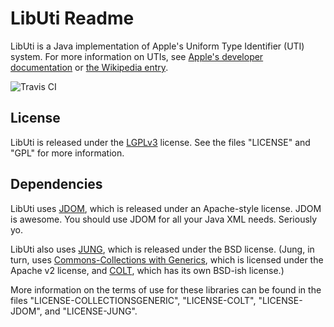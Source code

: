 LibUti Readme
=============

LibUti is a Java implementation of Apple's Uniform Type Identifier (UTI) system. For more information on UTIs, see [Apple's developer documentation](http://developer.apple.com/mac/library/documentation/FileManagement/Conceptual/understanding_utis/) or [the Wikipedia entry](http://en.wikipedia.org/wiki/Uniform_Type_Identifier).

![Travis CI](https://travis-ci.org/psexton/LibUti.svg?branch=master)

License
-------

LibUti is released under the [LGPLv3](https://www.gnu.org/licenses/lgpl.html) license. See the files "LICENSE" and "GPL" for more information.

Dependencies
------------

LibUti uses [JDOM](http://www.jdom.org), which is released under an Apache-style license. JDOM is awesome. You should use JDOM for all your Java XML needs. Seriously yo.

LibUti also uses [JUNG](http://jung.sourceforge.net), which is released under the BSD license. (Jung, in turn, uses [Commons-Collections with Generics](http://collections.sourceforge.net), which is licensed under the Apache v2 license, and [COLT](http://acs.lbl.gov/software/colt), which has its own BSD-ish license.)

More information on the terms of use for these libraries can be found in the files "LICENSE-COLLECTIONSGENERIC", "LICENSE-COLT", "LICENSE-JDOM", and "LICENSE-JUNG".
